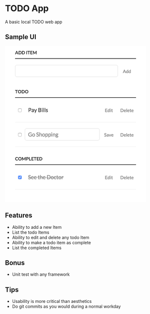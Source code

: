 # TODO App

A basic local TODO web app

## Sample UI

![TODO Sample UI](todo-ui.png)

## Features

- Ability to add a new Item
- List the todo Items
- Ability to edit and delete any todo Item
- Ability to make a todo item as complete
- List the completed Items

## Bonus

- Unit test with any framework

## Tips

- Usability is more critical than aesthetics
- Do git commits as you would during a normal workday
